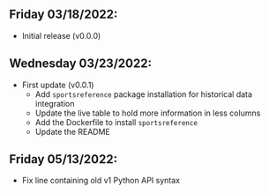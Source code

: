 ## Friday 03/18/2022:

- Initial release (v0.0.0)

## Wednesday 03/23/2022:

- First update (v0.0.1)
  - Add `sportsreference` package installation for historical data integration
  - Update the live table to hold more information in less columns
  - Add the Dockerfile to install `sportsreference`
  - Update the README

## Friday 05/13/2022:

- Fix line containing old v1 Python API syntax
